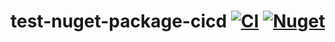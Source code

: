 # test-nuget-package-cicd&nbsp;[![CI](https://github.com/davidpaylingwright/test-nuget-package-cicd/actions/workflows/ci/badge.svg)](https://github.com/davidpaylingwright/test-nuget-package-cicd/actions/workflows/ci.yml)&nbsp;[![Nuget](https://img.shields.io/nuget/v/TestNugetPackageCICD.svg)](https://nuget.org/packages/TestNugetPackageCICD)
